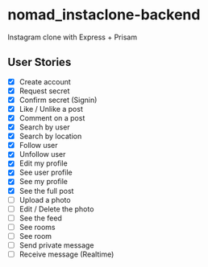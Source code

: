 # nomad_instaclone-backend

Instagram clone with Express + Prisam

## User Stories

- [x] Create account
- [x] Request secret
- [x] Confirm secret (Signin)
- [x] Like / Unlike a post
- [x] Comment on a post
- [x] Search by user
- [x] Search by location
- [x] Follow user
- [x] Unfollow user
- [x] Edit my profile
- [x] See user profile
- [x] See my profile
- [x] See the full post
- [ ] Upload a photo
- [ ] Edit / Delete the photo
- [ ] See the feed
- [ ] See rooms
- [ ] See room
- [ ] Send private message
- [ ] Receive message (Realtime)
